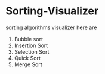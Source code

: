 # Sorting-Visualizer
sorting algorithms visualizer here are 
1. Bubble sort
2. Insertion Sort
3. Selection Sort
4. Quick Sort  
5. Merge Sort
